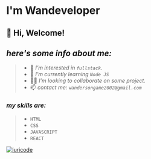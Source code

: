 # I'm Wandeveloper

## 👋 Hi, Welcome!
## _here's some info about me:_
> - 👀 _I’m interested in `fullstack`._
> - 📕 _I’m currently learning `Node JS`_
> - 🤝🏼 _I’m looking to collaborate on some project._
> - 📫 _contact me: `wandersongame2002@gmail.com`_

### _my skills are:_
> - `HTML`
> - `CSS`
> - `JAVASCRIPT`
> - `REACT`


[![iuricode](https://github-readme-stats.vercel.app/api/top-langs/?username=Wadeveloper&hide=html&layout=compact=true&theme=dark)](https://github.com/Wadeveloper/)



<!---
Wadeveloper/Wadeveloper is a ✨ special ✨ repository because its `README.md` (this file) appears on your GitHub profile.
You can click the Preview link to take a look at your changes.
--->
